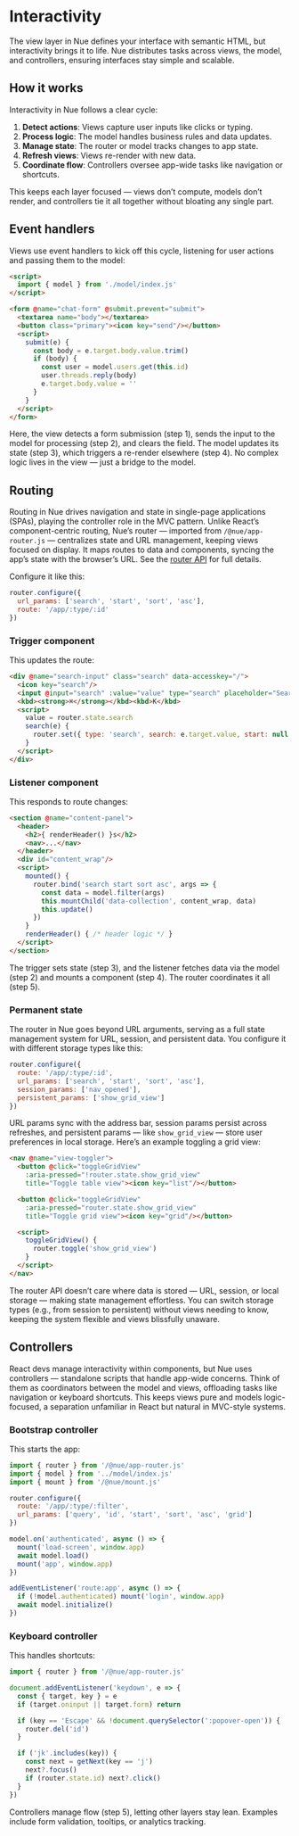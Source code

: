 
# Interactivity

The view layer in Nue defines your interface with semantic HTML, but interactivity brings it to life. Nue distributes tasks across views, the model, and controllers, ensuring interfaces stay simple and scalable.

## How it works

Interactivity in Nue follows a clear cycle:

1. **Detect actions**: Views capture user inputs like clicks or typing.
2. **Process logic**: The model handles business rules and data updates.
3. **Manage state**: The router or model tracks changes to app state.
4. **Refresh views**: Views re-render with new data.
5. **Coordinate flow**: Controllers oversee app-wide tasks like navigation or shortcuts.

This keeps each layer focused — views don’t compute, models don’t render, and controllers tie it all together without bloating any single part.

## Event handlers

Views use event handlers to kick off this cycle, listening for user actions and passing them to the model:

```html
<script>
  import { model } from './model/index.js'
</script>

<form @name="chat-form" @submit.prevent="submit">
  <textarea name="body"></textarea>
  <button class="primary"><icon key="send"/></button>
  <script>
    submit(e) {
      const body = e.target.body.value.trim()
      if (body) {
        const user = model.users.get(this.id)
        user.threads.reply(body)
        e.target.body.value = ''
      }
    }
  </script>
</form>
```

Here, the view detects a form submission (step 1), sends the input to the model for processing (step 2), and clears the field. The model updates its state (step 3), which triggers a re-render elsewhere (step 4). No complex logic lives in the view — just a bridge to the model.

## Routing

Routing in Nue drives navigation and state in single-page applications (SPAs), playing the controller role in the MVC pattern. Unlike React’s component-centric routing, Nue’s router — imported from `/@nue/app-router.js` — centralizes state and URL management, keeping views focused on display. It maps routes to data and components, syncing the app’s state with the browser’s URL. See the [router API](app-router.html) for full details.

Configure it like this:

```js
router.configure({
  url_params: ['search', 'start', 'sort', 'asc'],
  route: '/app/:type/:id'
})
```

### Trigger component

This updates the route:

```html
<div @name="search-input" class="search" data-accesskey="/">
  <icon key="search"/>
  <input @input="search" :value="value" type="search" placeholder="Search..." :autofocus="value">
  <kbd><strong>⌘</strong></kbd><kbd>K</kbd>
  <script>
    value = router.state.search
    search(e) {
      router.set({ type: 'search', search: e.target.value, start: null })
    }
  </script>
</div>
```

### Listener component

This responds to route changes:

```html
<section @name="content-panel">
  <header>
    <h2>{ renderHeader() }s</h2>
    <nav>...</nav>
  </header>
  <div id="content_wrap"/>
  <script>
    mounted() {
      router.bind('search start sort asc', args => {
        const data = model.filter(args)
        this.mountChild('data-collection', content_wrap, data)
        this.update()
      })
    }
    renderHeader() { /* header logic */ }
  </script>
</section>
```

The trigger sets state (step 3), and the listener fetches data via the model (step 2) and mounts a component (step 4). The router coordinates it all (step 5).


### Permanent state

The router in Nue goes beyond URL arguments, serving as a full state management system for URL, session, and persistent data. You configure it with different storage types like this:

```js
router.configure({
  route: '/app/:type/:id',
  url_params: ['search', 'start', 'sort', 'asc'],
  session_params: ['nav_opened'],
  persistent_params: ['show_grid_view']
})
```

URL params sync with the address bar, session params persist across refreshes, and persistent params — like `show_grid_view` — store user preferences in local storage. Here’s an example toggling a grid view:

```html
<nav @name="view-toggler">
  <button @click="toggleGridView"
    :aria-pressed="!router.state.show_grid_view"
    title="Toggle table view"><icon key="list"/></button>

  <button @click="toggleGridView"
    :aria-pressed="router.state.show_grid_view"
    title="Toggle grid view"><icon key="grid"/></button>

  <script>
    toggleGridView() {
      router.toggle('show_grid_view')
    }
  </script>
</nav>
```

The router API doesn’t care where data is stored — URL, session, or local storage — making state management effortless. You can switch storage types (e.g., from session to persistent) without views needing to know, keeping the system flexible and views blissfully unaware.


## Controllers

React devs manage interactivity within components, but Nue uses controllers — standalone scripts that handle app-wide concerns. Think of them as coordinators between the model and views, offloading tasks like navigation or keyboard shortcuts. This keeps views pure and models logic-focused, a separation unfamiliar in React but natural in MVC-style systems.

### Bootstrap controller

This starts the app:

```js
import { router } from '/@nue/app-router.js'
import { model } from '../model/index.js'
import { mount } from '/@nue/mount.js'

router.configure({
  route: '/app/:type/:filter',
  url_params: ['query', 'id', 'start', 'sort', 'asc', 'grid']
})

model.on('authenticated', async () => {
  mount('load-screen', window.app)
  await model.load()
  mount('app', window.app)
})

addEventListener('route:app', async () => {
  if (!model.authenticated) mount('login', window.app)
  await model.initialize()
})
```

### Keyboard controller

This handles shortcuts:

```js
import { router } from '/@nue/app-router.js'

document.addEventListener('keydown', e => {
  const { target, key } = e
  if (target.oninput || target.form) return

  if (key == 'Escape' && !document.querySelector(':popover-open')) {
    router.del('id')
  }

  if ('jk'.includes(key)) {
    const next = getNext(key == 'j')
    next?.focus()
    if (router.state.id) next?.click()
  }
})
```

Controllers manage flow (step 5), letting other layers stay lean. Examples include form validation, tooltips, or analytics tracking.
